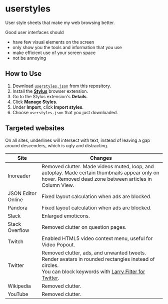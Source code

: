 # userstyles
User style sheets that make my web browsing better.

Good user interfaces should
- have few visual elements on the screen
- only show you the tools and information that you use
- make efficient use of your screen space
- not be annoying

## How to Use
1. Download [`userstyles.json`](userstyles.json) from this repository.
1. Install the [**Stylus**](https://add0n.com/stylus.html) browser extension.
1. Go to the Stylus extension's **Details**.
1. Click **Manage Styles**.
1. Under **Import**, click **Import styles**.
1. Choose `userstyles.json` that you just downloaded.

## Targeted websites
On all sites, underlines will intersect with text, instead of leaving a gap around descenders, which is ugly and distracting.

|Site|Changes|
|---|---|
|Inoreader|Removed clutter. Made videos muted, loop, and autoplay. Made certain thumbnails appear only on hover. Removed dead zone between articles in Column View.|
|JSON Editor Online|Fixed layout calculation when ads are blocked.|
|Pandora|Fixed layout calculation when ads are blocked.|
|Slack|Enlarged emoticons.|
|Stack Overflow|Removed clutter on question pages.|
|Twitch|Enabled HTML5 video context menu, useful for Video Popout.|
|Twitter|Removed clutter, ads, and unwanted tweets. Render avatars in rounded rectangles instead of circles.<br>You can block keywords with [Larry Filter for Twitter](https://chrome.google.com/webstore/detail/larry-filter-for-twitter/ifgdeokhnfkbgdocafpokgdnnfbnbbok?utm_source=chrome-app-launcher-info-dialog).|
|Wikipedia|Removed clutter.|
|YouTube|Removed clutter.|
